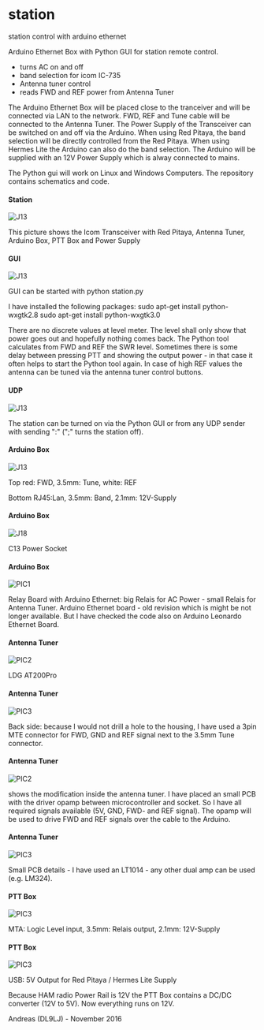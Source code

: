 # station
station control with arduino ethernet

Arduino Ethernet Box with Python GUI for station remote control.

- turns AC on and off
- band selection for icom IC-735
- Antenna tuner control 
- reads FWD and REF power from Antenna Tuner

The Arduino Ethernet Box will be placed close to the tranceiver and will
be connected via LAN to the network. FWD, REF and Tune cable will be 
connected to the Antenna Tuner. The Power Supply of the Transceiver can 
be switched on and off via the Arduino. When using Red Pitaya, the band 
selection will be directly controlled from the Red Pitaya. When using
Hermes Lite the Arduino can also do the band selection. The Arduino will
be supplied with an 12V Power Supply which is alway connected to mains.

The Python gui will work on Linux and Windows Computers. The repository 
contains schematics and code.

#### Station
![J13](pics/Station.jpg)

This picture shows the Icom Transceiver with Red Pitaya, Antenna Tuner,
Arduino Box, PTT Box and Power Supply 

#### GUI
![J13](pics/gui.png)

GUI can be started with python station.py

I have installed the following packages:
sudo apt-get install python-wxgtk2.8
sudo apt-get install python-wxgtk3.0

There are no discrete values at level meter. The level shall only show 
that power goes out and hopefully nothing comes back. The Python tool 
calculates from FWD and REF the SWR level. Sometimes there is some delay
between pressing PTT and showing the output power - in that case it 
often helps to start the Python tool again.
In case of high REF values the antenna can be tuned via the antenna tuner
control buttons.

#### UDP
![J13](pics/UDP.png)

The station can be turned on via the Python GUI or from any UDP sender 
with sending ":" (";" turns the station off).

#### Arduino Box
![J13](pics/Box_front.jpg)

Top
red: FWD, 3.5mm: Tune, white: REF

Bottom
RJ45:Lan, 3.5mm: Band, 2.1mm: 12V-Supply

#### Arduino Box
![J18](pics/Box_back.jpg)

C13 Power Socket

#### Arduino Box
![PIC1](pics/Box_content.jpg)

Relay Board with Arduino Ethernet: big Relais for AC Power - small 
Relais for Antenna Tuner.
Arduino Ethernet board - old revision which is might be not longer 
available. But I have checked the code also on Arduino Leonardo Ethernet 
Board.

#### Antenna Tuner
![PIC2](pics/AT200_front.jpg)

LDG AT200Pro


#### Antenna Tuner
![PIC3](pics/AT200_back.jpg)

Back side: because I would not drill a hole to the housing, I have used
a 3pin MTE connector for FWD, GND and REF signal next to the 3.5mm Tune
connector. 


#### Antenna Tuner
![PIC2](pics/AT200_mod.jpg)

shows the modification inside the antenna tuner. I have placed an small
PCB with the driver opamp between microcontroller and socket. So I have
all required signals available (5V, GND, FWD- and REF signal).
The opamp will be used to drive FWD and REF signals over the cable to 
the Arduino.  

#### Antenna Tuner
![PIC3](pics/AT200_detail.jpg)

Small PCB details - I have used an LT1014 - any other dual amp can be 
used (e.g. LM324).

#### PTT Box
![PIC3](pics/PTT_front.jpg)

MTA: Logic Level input, 3.5mm: Relais output, 2.1mm: 12V-Supply

#### PTT Box
![PIC3](pics/PTT_back.jpg)

USB: 5V Output for Red Pitaya / Hermes Lite Supply

Because HAM radio Power Rail is 12V the PTT Box contains a DC/DC 
converter (12V to 5V). Now everything runs on 12V.

Andreas (DL9LJ) - November 2016


